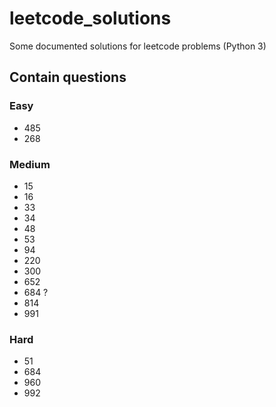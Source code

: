 # leetcode_solutions
Some documented solutions for leetcode problems (Python 3)

## Contain questions

### Easy
* 485
* 268

### Medium
* 15
* 16
* 33
* 34
* 48
* 53
* 94
* 220
* 300
* 652
* 684 ?
* 814
* 991

### Hard
* 51
* 684
* 960
* 992
